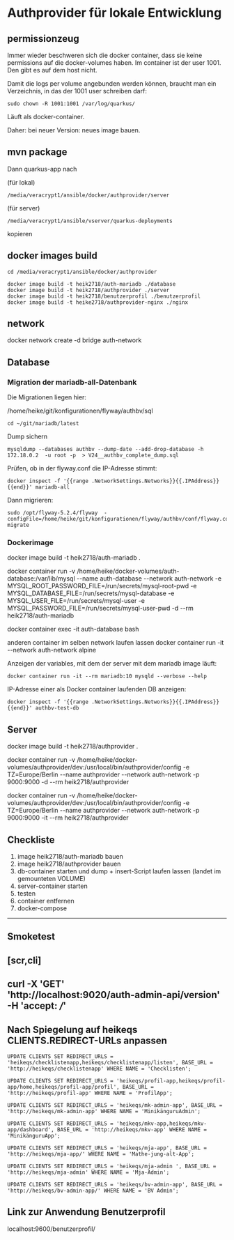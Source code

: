 # Authprovider für lokale Entwicklung

## permissionzeug

Immer wieder beschweren sich die docker container, dass sie keine permissions auf die docker-volumes haben. Im container ist der user 1001. Den
gibt es auf dem host nicht.

Damit die logs per volume angebunden werden können, braucht man ein Verzeichnis, in das der 1001 user schreiben darf:

```
sudo chown -R 1001:1001 /var/log/quarkus/
```

Läuft als docker-container.

Daher: bei neuer Version: neues image bauen.

## mvn package

Dann quarkus-app nach

(für lokal)
```
/media/veracrypt1/ansible/docker/authprovider/server
```
(für server)
```
/media/veracrypt1/ansible/vserver/quarkus-deployments
```

kopieren

## docker images build

```
cd /media/veracrypt1/ansible/docker/authprovider

docker image build -t heik2718/auth-mariadb ./database
docker image build -t heik2718/authprovider ./server
docker image build -t heik2718/benutzerprofil ./benutzerprofil
docker image build -t heike2718/authprovider-nginx ./nginx
```

## network
docker network create -d bridge auth-network

## Database

### Migration der mariadb-all-Datenbank

Die Migrationen liegen hier:

/home/heike/git/konfigurationen/flyway/authbv/sql


```
cd ~/git/mariadb/latest
```

Dump sichern 

```
mysqldump --databases authbv --dump-date --add-drop-database -h 172.18.0.2  -u root -p  > V24__authbv_complete_dump.sql
```

Prüfen, ob in der flyway.conf die IP-Adresse stimmt:

```
docker inspect -f '{{range .NetworkSettings.Networks}}{{.IPAddress}}{{end}}' mariadb-all
```

Dann migrieren:

```
sudo /opt/flyway-5.2.4/flyway  -configFile=/home/heike/git/konfigurationen/flyway/authbv/conf/flyway.conf migrate
```


### Dockerimage

docker image build -t heik2718/auth-mariadb .

docker container run -v /home/heike/docker-volumes/auth-database:/var/lib/mysql --name auth-database --network auth-network -e MYSQL_ROOT_PASSWORD_FILE=/run/secrets/mysql-root-pwd -e MYSQL_DATABASE_FILE=/run/secrets/mysql-database -e MYSQL_USER_FILE=/run/secrets/mysql-user -e MYSQL_PASSWORD_FILE=/run/secrets/mysql-user-pwd -d --rm heik2718/auth-mariadb

docker container exec -it auth-database bash

anderen container im selben network laufen lassen
docker container run -it --network auth-network alpine

Anzeigen der variables, mit dem der server mit dem mariadb image läuft:

```
docker container run -it --rm mariadb:10 mysqld --verbose --help
```

IP-Adresse einer als Docker container laufenden DB anzeigen:

```
docker inspect -f '{{range .NetworkSettings.Networks}}{{.IPAddress}}{{end}}' authbv-test-db
```

## Server
docker image build -t heik2718/authprovider .

docker container run -v /home/heike/docker-volumes/authprovider/dev:/usr/local/bin/authprovider/config -e TZ=Europe/Berlin --name authprovider --network auth-network -p 9000:9000 -d --rm heik2718/authprovider

docker container run -v /home/heike/docker-volumes/authprovider/dev:/usr/local/bin/authprovider/config -e TZ=Europe/Berlin --name authprovider --network auth-network -p 9000:9000 -it --rm heik2718/authprovider

## Checkliste
1) image heik2718/auth-mariadb bauen
2) image heik2718/authprovider bauen
3) db-container starten und dump + insert-Script laufen lassen (landet im gemounteten VOLUME)
4) server-container starten
5) testen
6) container entfernen
7) docker-compose

---

## Smoketest

[scr,cli]
----
curl -X 'GET' \
  'http://localhost:9020/auth-admin-api/version' \
  -H 'accept: */*'
----

## Nach Spiegelung auf heikeqs CLIENTS.REDIRECT-URLs anpassen 

```
UPDATE CLIENTS SET REDIRECT_URLS = 'heikeqs/checklistenapp,heikeqs/checklistenapp/listen', BASE_URL = 'http://heikeqs/checklistenapp' WHERE NAME = 'Checklisten';

UPDATE CLIENTS SET REDIRECT_URLS = 'heikeqs/profil-app,heikeqs/profil-app/home,heikeqs/profil-app/profil', BASE_URL = 'http://heikeqs/profil-app' WHERE NAME = 'ProfilApp';

UPDATE CLIENTS SET REDIRECT_URLS = 'heikeqs/mk-admin-app', BASE_URL = 'http://heikeqs/mk-admin-app' WHERE NAME = 'MinikänguruAdmin';

UPDATE CLIENTS SET REDIRECT_URLS = 'heikeqs/mkv-app,heikeqs/mkv-app/dashboard', BASE_URL = 'http://heikeqs/mkv-app' WHERE NAME = 'MinikänguruApp';

UPDATE CLIENTS SET REDIRECT_URLS = 'heikeqs/mja-app', BASE_URL = 'http://heikeqs/mja-app/' WHERE NAME = 'Mathe-jung-alt-App';

UPDATE CLIENTS SET REDIRECT_URLS = 'heikeqs/mja-admin ', BASE_URL = 'http://heikeqs/mja-admin' WHERE NAME = 'Mja-Admin';

UPDATE CLIENTS SET REDIRECT_URLS = 'heikeqs/bv-admin-app', BASE_URL = 'http://heikeqs/bv-admin-app/' WHERE NAME = 'BV Admin';
```


## Link zur Anwendung Benutzerprofil

localhost:9600/benutzerprofil/


